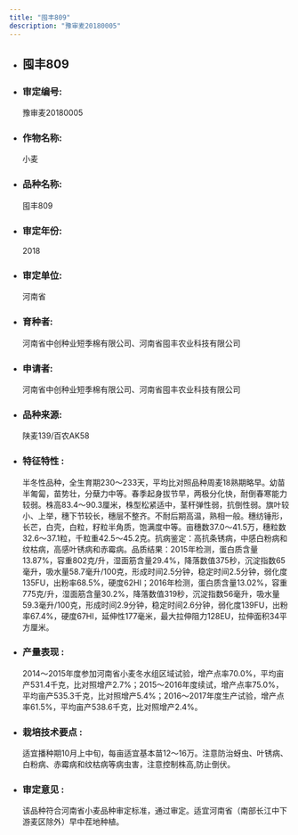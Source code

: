 ```yaml
---
title: "囤丰809"
description: "豫审麦20180005"
---
```

* ## 囤丰809
* ###  审定编号:  
   豫审麦20180005

*  ### 作物名称:  
   小麦

*   ###  品种名称: 
    囤丰809

*   ### 审定年份: 
    2018

*   ### 审定单位:  
    河南省

*   ### 育种者:  
    河南省中创种业短季棉有限公司、河南省囤丰农业科技有限公司

*   ### 申请者:  
    河南省中创种业短季棉有限公司、河南省囤丰农业科技有限公司

*   ### 品种来源:  
    陕麦139/百农AK58

*   ### 特征特性 : 
    半冬性品种，全生育期230～233天，平均比对照品种周麦18熟期略早。幼苗半匍匐，苗势壮，分蘖力中等。春季起身拔节早，两极分化快，耐倒春寒能力较弱。株高83.4～90.3厘米，株型松紧适中，茎秆弹性弱，抗倒性弱。旗叶较小、上举，穗下节较长，穗层不整齐。不耐后期高温，熟相一般。穗纺锤形，长芒，白壳，白粒，籽粒半角质，饱满度中等。亩穗数37.0～41.5万，穗粒数32.6～37.1粒，千粒重42.5～45.2克。抗病鉴定：高抗条锈病，中感白粉病和纹枯病，高感叶锈病和赤霉病。品质结果：2015年检测，蛋白质含量13.87%，容重802克/升，湿面筋含量29.4%，降落数值375秒，沉淀指数65毫升，吸水量58.7毫升/100克，形成时间2.5分钟，稳定时间2.5分钟，弱化度135FU，出粉率68.5%，硬度62HI；2016年检测，蛋白质含量13.02%，容重775克/升，湿面筋含量30.2%，降落数值319秒，沉淀指数56毫升，吸水量59.3毫升/100克，形成时间2.9分钟，稳定时间2.6分钟，弱化度139FU，出粉率67.4%，硬度67HI，延伸性177毫米，最大拉伸阻力128EU，拉伸面积34平方厘米。

*   ### 产量表现 : 
    2014～2015年度参加河南省小麦冬水组区域试验，增产点率70.0%，平均亩产531.4千克，比对照增产2.7%；2015～2016年度续试，增产点率75.0%，平均亩产535.3千克，比对照增产5.4%；2016～2017年度生产试验，增产点率61.5%，平均亩产538.6千克，比对照增产2.4%。

*   ### 栽培技术要点 : 
    适宜播种期10月上中旬，每亩适宜基本苗12～16万。注意防治蚜虫、叶锈病、白粉病、赤霉病和纹枯病等病虫害，注意控制株高,防止倒伏。

*   ### 审定意见 : 
    该品种符合河南省小麦品种审定标准，通过审定。适宜河南省（南部长江中下游麦区除外）早中茬地种植。

